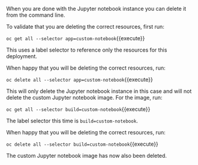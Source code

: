 When you are done with the Jupyter notebook instance you can delete it from the command line.

To validate that you are deleting the correct resources, first run:

``oc get all --selector app=custom-notebook``{{execute}}

This uses a label selector to reference only the resources for this deployment.

When happy that you will be deleting the correct resources, run:

``oc delete all --selector app=custom-notebook``{{execute}}

This will only delete the Jupyter notebook instance in this case and will not delete the custom Jupyter notebook image. For the image, run:

``oc get all --selector build=custom-notebook``{{execute}}

The label selector this time is `build=custom-notebook`.

When happy that you will be deleting the correct resources, run:

``oc delete all --selector build=custom-notebook``{{execute}}

The custom Jupyter notebook image has now also been deleted.
